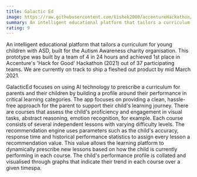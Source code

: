 ```yaml
---
title: Galactic Ed
image: https://raw.githubusercontent.com/kishek2000/accentureHackathon/master/images/showcaseThumbnail.png
summary: An intelligent educational platform that tailors a curriculum for young children with ASD, built for the Autism Awareness charity organisation.
rating: 9
---
```


An intelligent educational platform that tailors a curriculum for young children with ASD, built for the Autism Awareness charity
organisation. This prototype was built by a team of 4 in 24 hours and achieved 1st place in Accenture's 'Hack for Good' Hackathon (2021) out
of 37 participating teams. We are currently on track to ship a fleshed out product by mid March 2021.

GalacticEd focuses on using AI technology to prescribe a curriculum for parents and their children by building a profile around their performance in critical learning categories.
The app focuses on providing a clean, hassle-free approach for the parent to support their child's learning journey.
There are courses that assess the child's proficiency and engagement in visual tasks, abstract reasoning, emotion recognition, for example. Each course consists of several independent lessons with varying difficulty levels.
The recommendation engine uses parameters such as the child's accuracy, response time and historical performance statistics to assign every lesson a recommendation value.
This value allows the learning platform to dynamically prescribe new lessons based on how the child is currently performing in each course.
The child's performance profile is collated and visualised through graphs that indicate their trend in each course over a given timespa.
